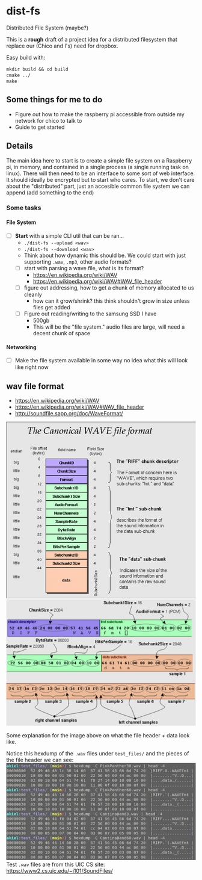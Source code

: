 # dist-fs
Distributed File System (maybe?)

This is a **rough** draft of a project idea for a distributed filesystem that replace our (Chico and I's) need for dropbox.

Easy build with:

```
mkdir build && cd build
cmake ../
make
```

## Some things for me to do
- Figure out how to make the raspberry pi accessible from outside my network for chico to talk to
- Guide to get started

## Details

The main idea here to start is to create a simple file system on a Raspberry pi, in memory, and 
contained in a single process (a single running task on linux). There will then need to be an
interface to some sort of web interface. It should ideally be encrypted but to start who cares.
To start, we don't care about the "distributed" part, just an accesible common file system we
can append (add something to the end)

### Some tasks
#### File System
- [ ] **Start** with a simple CLI util that can be ran...
    - `./dist-fs --upload <wav>`
    - `./dist-fs --download <wav>`
  - Think about how dynamic this should be. We could start with just supporting `.wav`, `.mp3`, other audio formats?
  - [ ] start with parsing a wave file, what is its format?
    - https://en.wikipedia.org/wiki/WAV
    - https://en.wikipedia.org/wiki/WAV#WAV_file_header
  - [ ] figure out addressing, how to get a chunk of memory allocated to us cleanly
    - how can it grow/shrink? this think shouldn't grow in size unless files get added
  - [ ] Figure out reading/writing to the samsung SSD I have
    - 500gb
    - This will be the "file system." audio files are large, will need a decent chunk of space
       
#### Networking
- [ ] Make the file system available in some way
no idea what this will look like right now


## wav file format
- https://en.wikipedia.org/wiki/WAV
- https://en.wikipedia.org/wiki/WAV#WAV_file_header
- http://soundfile.sapp.org/doc/WaveFormat/

![image1](test_files/imgs/wav_format1.png)
![image2](test_files/imgs/wav_format2.png)

Some explanation for the image above on what the file header + data look like. 


Notice this hexdump of the `.wav` files under `test_files/` and the pieces of the file header we 
can see:
![image3](test_files/imgs/wav_hexdump.png)
Test `.wav` files are from this UIC CS site: https://www2.cs.uic.edu/~i101/SoundFiles/
